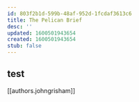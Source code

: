 ```yaml
---
id: 803f2b1d-599b-48af-952d-1fcdaf3613c6
title: The Pelican Brief
desc: ''
updated: 1600501943654
created: 1600501943654
stub: false
---
```


## test
[[authors.johngrisham]]
